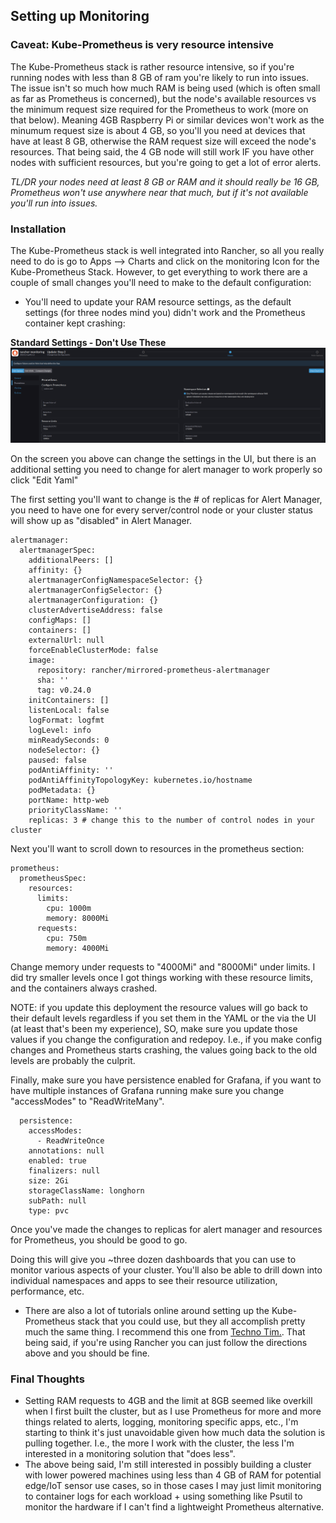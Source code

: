 ## Setting up Monitoring    

### Caveat: Kube-Prometheus is very resource intensive

The Kube-Prometheus stack is rather resource intensive, so if you're running nodes with less than 8 GB of ram you're likely to run into issues. The issue isn't so much how much RAM is being used (which is often small as far as Prometheus is concerned), but the node's available resources vs the minimum request size required for the Prometheus to work (more on that below). Meaning 4GB Raspberry Pi or similar devices won't work as the minumum request size is about 4 GB, so you'll you need at devices that have at least 8 GB, otherwise the RAM request size will exceed the node's resources. That being said, the 4 GB node will still work IF you have other nodes with sufficient resources, but you're going to get a lot of error alerts. 

*TL/DR your nodes need at least 8 GB or RAM and it should really be 16 GB, Prometheus won't use anywhere near that much, but if it's not available you'll run into issues.*

### Installation

The Kube-Prometheus stack is well integrated into Rancher, so all you really need to do is go to Apps --> Charts and click on the monitoring Icon for the Kube-Prometheus Stack. However, to get everything to work there are a couple of small changes you'll need to make to the default configuration: 

* You'll need to update your RAM resource settings, as the default settings (for three nodes mind you) didn't work and the Prometheus container kept crashing: 

**Standard Settings - Don't Use These**
![Standard Settings](images/kube-prometheus-bad.png)

On the screen you above can change the settings in the UI, but there is an additional setting you need to change for alert manager to work properly so click "Edit Yaml"

The first setting you'll want to change is the # of replicas for Alert Manager, you need to have one for every server/control node or your cluster status will show up as "disabled" in Alert Manager. 

```
alertmanager:
  alertmanagerSpec:
    additionalPeers: []
    affinity: {}
    alertmanagerConfigNamespaceSelector: {}
    alertmanagerConfigSelector: {}
    alertmanagerConfiguration: {}
    clusterAdvertiseAddress: false
    configMaps: []
    containers: []
    externalUrl: null
    forceEnableClusterMode: false
    image:
      repository: rancher/mirrored-prometheus-alertmanager
      sha: ''
      tag: v0.24.0
    initContainers: []
    listenLocal: false
    logFormat: logfmt
    logLevel: info
    minReadySeconds: 0
    nodeSelector: {}
    paused: false
    podAntiAffinity: ''
    podAntiAffinityTopologyKey: kubernetes.io/hostname
    podMetadata: {}
    portName: http-web
    priorityClassName: ''
    replicas: 3 # change this to the number of control nodes in your cluster
```
Next you'll want to scroll down to resources in the prometheus section:

```
prometheus:
  prometheusSpec:
    resources:
      limits:
        cpu: 1000m
        memory: 8000Mi
      requests:
        cpu: 750m
        memory: 4000Mi
```
Change memory under requests to "4000Mi" and "8000Mi" under limits. I did try smaller levels once I got things working with these resource limits, and the containers always crashed. 

NOTE: if you update this deployment the resource values will go back to their default levels regardless if you set them in the YAML or the via the UI (at least that's been my experience), SO, make sure you update those values if you change the configuration and redepoy. I.e., if you make config changes and Prometheus starts crashing, the values going back to the old levels are probably the culprit. 

Finally, make sure you have persistence enabled for Grafana, if you want to have multiple instances of Grafana running make sure you change "accessModes" to "ReadWriteMany". 

```
  persistence:
    accessModes:
      - ReadWriteOnce
    annotations: null
    enabled: true
    finalizers: null
    size: 2Gi
    storageClassName: longhorn
    subPath: null
    type: pvc
```

Once you've made the changes to replicas for alert manager and resources for Prometheus, you should be good to go. 

Doing this will give you ~three dozen dashboards that you can use to monitor various aspects of your cluster. You'll also be able to drill down into individual namespaces and apps to see their resource utilization, performance, etc. 
* There are also a lot of tutorials online around setting up the Kube-Prometheus stack that you could use, but they all accomplish pretty much the same thing. I recommend this one from [Techno Tim.]((https://www.youtube.com/watch?v=fzny5uUaAeY&t=119s)). That being said, if you're using Rancher you can just follow the directions above and you should be fine. 

### Final Thoughts

* Setting RAM requests to 4GB and the limit at 8GB seemed like overkill when I first built the cluster, but as I use Prometheus for more and more things related to alerts, logging, monitoring specific apps, etc., I'm starting to think it's just unavoidable given how much data the solution is pulling together. I.e., the more I work with the cluster, the less I'm interested in a monitoring solution that "does less".
* The above being said, I'm still interested in possibly building a cluster with lower powered machines using less than 4 GB of RAM for potential edge/IoT sensor use cases, so in those cases I may just limit monitoring to container logs for each workload + using something like Psutil to monitor the hardware if I can't find a lightweight Prometheus alternative.